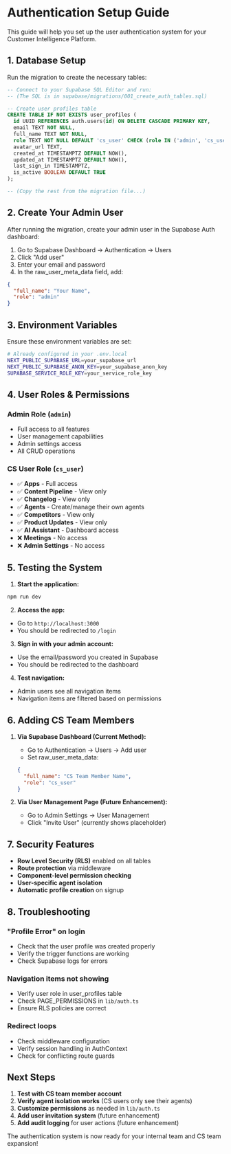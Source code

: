 # Authentication Setup Guide

This guide will help you set up the user authentication system for your Customer Intelligence Platform.

## 1. Database Setup

Run the migration to create the necessary tables:

```sql
-- Connect to your Supabase SQL Editor and run:
-- (The SQL is in supabase/migrations/001_create_auth_tables.sql)

-- Create user profiles table
CREATE TABLE IF NOT EXISTS user_profiles (
  id UUID REFERENCES auth.users(id) ON DELETE CASCADE PRIMARY KEY,
  email TEXT NOT NULL,
  full_name TEXT NOT NULL,
  role TEXT NOT NULL DEFAULT 'cs_user' CHECK (role IN ('admin', 'cs_user')),
  avatar_url TEXT,
  created_at TIMESTAMPTZ DEFAULT NOW(),
  updated_at TIMESTAMPTZ DEFAULT NOW(),
  last_sign_in TIMESTAMPTZ,
  is_active BOOLEAN DEFAULT TRUE
);

-- (Copy the rest from the migration file...)
```

## 2. Create Your Admin User

After running the migration, create your admin user in the Supabase Auth dashboard:

1. Go to Supabase Dashboard → Authentication → Users
2. Click "Add user"
3. Enter your email and password
4. In the raw_user_meta_data field, add:
```json
{
  "full_name": "Your Name",
  "role": "admin"
}
```

## 3. Environment Variables

Ensure these environment variables are set:

```bash
# Already configured in your .env.local
NEXT_PUBLIC_SUPABASE_URL=your_supabase_url
NEXT_PUBLIC_SUPABASE_ANON_KEY=your_supabase_anon_key
SUPABASE_SERVICE_ROLE_KEY=your_service_role_key
```

## 4. User Roles & Permissions

### Admin Role (`admin`)
- Full access to all features
- User management capabilities
- Admin settings access
- All CRUD operations

### CS User Role (`cs_user`)
- ✅ **Apps** - Full access
- ✅ **Content Pipeline** - View only
- ✅ **Changelog** - View only  
- ✅ **Agents** - Create/manage their own agents
- ✅ **Competitors** - View only
- ✅ **Product Updates** - View only
- ✅ **AI Assistant** - Dashboard access
- ❌ **Meetings** - No access
- ❌ **Admin Settings** - No access

## 5. Testing the System

1. **Start the application:**
```bash
npm run dev
```

2. **Access the app:**
- Go to `http://localhost:3000`
- You should be redirected to `/login`

3. **Sign in with your admin account:**
- Use the email/password you created in Supabase
- You should be redirected to the dashboard

4. **Test navigation:**
- Admin users see all navigation items
- Navigation items are filtered based on permissions

## 6. Adding CS Team Members

1. **Via Supabase Dashboard (Current Method):**
   - Go to Authentication → Users → Add user
   - Set raw_user_meta_data:
   ```json
   {
     "full_name": "CS Team Member Name",
     "role": "cs_user"
   }
   ```

2. **Via User Management Page (Future Enhancement):**
   - Go to Admin Settings → User Management
   - Click "Invite User" (currently shows placeholder)

## 7. Security Features

- **Row Level Security (RLS)** enabled on all tables
- **Route protection** via middleware
- **Component-level permission checking**
- **User-specific agent isolation**
- **Automatic profile creation** on signup

## 8. Troubleshooting

### "Profile Error" on login
- Check that the user profile was created properly
- Verify the trigger functions are working
- Check Supabase logs for errors

### Navigation items not showing
- Verify user role in user_profiles table
- Check PAGE_PERMISSIONS in `lib/auth.ts`
- Ensure RLS policies are correct

### Redirect loops
- Check middleware configuration
- Verify session handling in AuthContext
- Check for conflicting route guards

## Next Steps

1. **Test with CS team member account**
2. **Verify agent isolation works** (CS users only see their agents)
3. **Customize permissions** as needed in `lib/auth.ts`
4. **Add user invitation system** (future enhancement)
5. **Add audit logging** for user actions (future enhancement)

The authentication system is now ready for your internal team and CS team expansion!